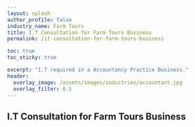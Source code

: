 ```yaml
---
layout: splash 
author_profile: false 
industry_name: Farm Tours
title: I.T Consultation for Farm Tours Business
permalink: /it-consultation-for-farm-tours-business

toc: true
toc_sticky: true

excerpt: "I.T required in a Accountancy Practice Business."
header:
  overlay_image: /assets/images/industries/accountant.jpg
  overlay_filter: 0.5 
---
```


## I.T Consultation for Farm Tours Business